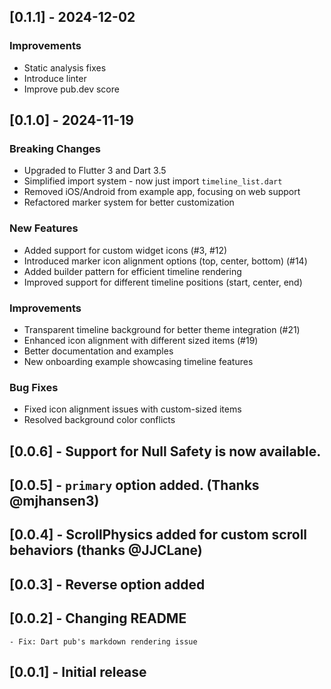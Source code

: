 ## [0.1.1] - 2024-12-02

### Improvements
- Static analysis fixes
- Introduce linter
- Improve pub.dev score

## [0.1.0] - 2024-11-19

### Breaking Changes
- Upgraded to Flutter 3 and Dart 3.5
- Simplified import system - now just import `timeline_list.dart`
- Removed iOS/Android from example app, focusing on web support
- Refactored marker system for better customization

### New Features
- Added support for custom widget icons (#3, #12)
- Introduced marker icon alignment options (top, center, bottom) (#14)
- Added builder pattern for efficient timeline rendering
- Improved support for different timeline positions (start, center, end)

### Improvements
- Transparent timeline background for better theme integration (#21)
- Enhanced icon alignment with different sized items (#19)
- Better documentation and examples
- New onboarding example showcasing timeline features

### Bug Fixes
- Fixed icon alignment issues with custom-sized items
- Resolved background color conflicts

## [0.0.6] - Support for Null Safety is now available.

## [0.0.5] - `primary` option added. (Thanks @mjhansen3)

## [0.0.4] - ScrollPhysics added for custom scroll behaviors (thanks @JJCLane)

## [0.0.3] - Reverse option added

## [0.0.2] - Changing README
    - Fix: Dart pub's markdown rendering issue

## [0.0.1] - Initial release